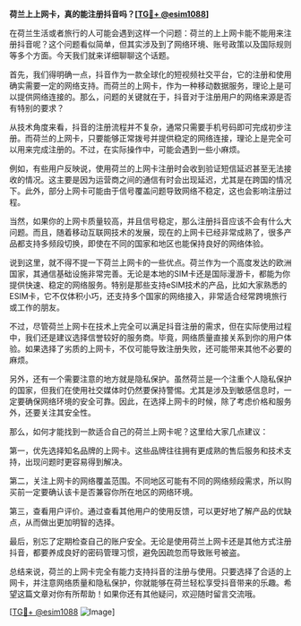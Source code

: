 **荷兰上上网卡，真的能注册抖音吗？[[TG💪+ @esim1088](https://t.me/s/esim1088)]**

在荷兰生活或者旅行的人可能会遇到这样一个问题：荷兰的上上网卡能不能用来注册抖音呢？这个问题看似简单，但其实涉及到了网络环境、账号政策以及国际规则等多个方面。今天我们就来详细聊聊这个话题。

首先，我们得明确一点，抖音作为一款全球化的短视频社交平台，它的注册和使用确实需要一定的网络支持。而荷兰的上网卡，作为一种移动数据服务，理论上是可以提供网络连接的。那么，问题的关键就在于，抖音对于注册用户的网络来源是否有特别的要求？

从技术角度来看，抖音的注册流程并不复杂，通常只需要手机号码即可完成初步注册。而荷兰的上网卡，只要能够正常拨号并提供稳定的网络连接，理论上是完全可以用来完成注册的。不过，在实际操作中，可能会遇到一些小麻烦。

例如，有些用户反映说，使用荷兰的上网卡注册时会收到验证短信延迟甚至无法接收的情况。这主要是因为运营商之间的通信有时会出现延迟，尤其是在跨国的情况下。此外，部分上网卡可能由于信号覆盖问题导致网络不稳定，这也会影响注册过程。

当然，如果你的上网卡质量较高，并且信号稳定，那么注册抖音应该不会有什么大问题。而且，随着移动互联网技术的发展，现在的上网卡已经非常成熟了，很多产品都支持多频段切换，即使在不同的国家和地区也能保持良好的网络体验。

说到这里，就不得不提一下荷兰上网卡的一些优点。荷兰作为一个高度发达的欧洲国家，其通信基础设施非常完善。无论是本地的SIM卡还是国际漫游卡，都能为你提供快速、稳定的网络服务。特别是那些支持eSIM技术的产品，比如大家熟悉的ESIM卡，它不仅体积小巧，还支持多个国家的网络接入，非常适合经常跨境旅行或工作的朋友。

不过，尽管荷兰上网卡在技术上完全可以满足抖音注册的需求，但在实际使用过程中，我们还是建议选择信誉较好的服务商。毕竟，网络质量直接关系到你的用户体验。如果选择了劣质的上网卡，不仅可能导致注册失败，还可能带来其他不必要的麻烦。

另外，还有一个需要注意的地方就是隐私保护。虽然荷兰是一个注重个人隐私保护的国家，但我们在使用社交媒体时仍然要保持警惕。尤其是涉及到敏感信息时，一定要确保网络环境的安全可靠。因此，在选择上网卡的时候，除了考虑价格和服务外，还要关注其安全性。

那么，如何才能找到一款适合自己的荷兰上网卡呢？这里给大家几点建议：

第一，优先选择知名品牌的上网卡。这些品牌往往拥有更成熟的售后服务和技术支持，出现问题时更容易得到解决。

第二，关注上网卡的网络覆盖范围。不同地区可能有不同的网络频段需求，所以购买前一定要确认该卡是否兼容你所在地区的网络环境。

第三，查看用户评价。通过查看其他用户的使用反馈，可以更好地了解产品的优缺点，从而做出更加明智的选择。

最后，别忘了定期检查自己的账户安全。无论是使用荷兰上网卡还是其他方式注册抖音，都要养成良好的密码管理习惯，避免因疏忽而导致账号被盗。

总结来说，荷兰的上网卡完全有能力支持抖音的注册与使用。只要选择了合适的上网卡，并注意网络质量和隐私保护，你就能够在荷兰轻松享受抖音带来的乐趣。希望这篇文章对你有所帮助！如果你还有其他疑问，欢迎随时留言交流哦。

[[TG💪+ @esim1088](https://t.me/s/esim1088) ![Image](https://i.postimg.cc/4NQfJmqS/Snipaste-2025-05-13-00-14-12.png)]